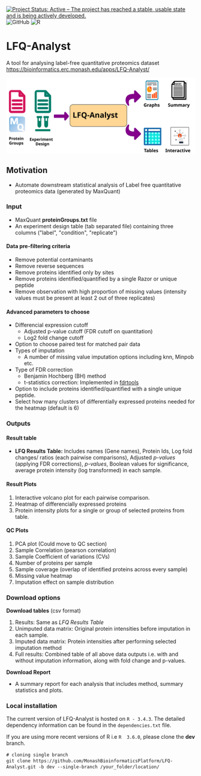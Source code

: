 [![Project Status: Active – The project has reached a stable, usable state and is being actively developed.](https://www.repostatus.org/badges/latest/active.svg)](https://www.repostatus.org/#active)
![GitHub](https://img.shields.io/github/license/Monashbioinformaticsplatform/LFQ-Analyst?color=brightgreen)
![R](https://img.shields.io/badge/-%3E3.4.0%3C3.5.0-brightgreen)

# LFQ-Analyst
A tool for analysing label-free quantitative proteomics dataset https://bioinformatics.erc.monash.edu/apps/LFQ-Analyst/

![LFQ-analyst_pipeline](./www/LFQ_analyst.svg)






## Motivation

- Automate downstream statistical analysis of Label free quantitative proteomics data (generated by MaxQuant)


### Input

- MaxQuant **proteinGroups.txt** file
- An experiment design table (tab separated file) containing three columns ("label", "condition", "replicate")

#### Data pre-filtering criteria

- Remove potential contaminants
- Remove reverse sequences
- Remove proteins identified only by sites
- Remove proteins identified/quantified by a single Razor or unique peptide
- Remove observation with high proportion of missing values (intensity values must be present
at least 2 out of three replicates)

#### Advanced parameters to choose

- Differencial expression cutoff
  - Adjusted p-value cutoff (FDR cutoff on quantitation)
  - Log2 fold change cutoff
- Option to choose paired test for matched pair data
- Types of imputation
  - A number of missing value imputation options including knn, Minpob etc.
- Type of FDR correction
  -   Benjamin Hochberg (BH) method
  -   t-statistics correction: Implemented in
    [fdrtools](http://strimmerlab.org/software/fdrtool/)
- Option to include proteins identified/quantified with a single unique peptide.
- Select how many clusters of differentially expressed proteins needed for the heatmap (default is 6)



### Outputs

#### Result table

-   **LFQ Results Table:** Includes names (Gene names), Protein Ids, Log
    fold changes/ ratios (each pairwise comparisons), Adjusted
    *p-values* (applying FDR corrections), *p-values*, Boolean values
    for significance, average protein intensity (log transformed) in
    each sample.

#### Result Plots
  1. Interactive volcano plot for each pairwise comparison.
  2. Heatmap of differencially expressed proteins
  3. Protein intensity plots for a single or group of selected proteins from table. 

#### QC Plots
  1. PCA plot (Could move to QC section)
  2. Sample Correlation (pearson correlation)
  3. Sample Coefficient of variations (CVs)
  4. Number of proteins per sample
  5. Sample coverage (overlap of identified proteins across every sample)
  6. Missing value heatmap
  7. Imputation effect on sample distribution

### Download options

**Download tables** (csv format)

1.  Results: Same as *LFQ Results Table*
2.  Unimputed data matrix: Original protein intensities before
    imputation in each sample.
3.  Imputed data matrix: Protein intensities after performing selected
    imputation method
4.  Full results: Combined table of all above data outputs i.e. with and
    without imputation information, along with fold change and p-values.

**Download Report** 
- A summary report for each analysis that
    includes method, summary statistics and plots.


### Local installation

The current version of LFQ-Analyst is hosted on `R - 3.4.3`. The detailed dependency information can be found in the `dependencies.txt` file.

If you are using more recent versions of R i.e `R  3.6.0`, please clone the **dev** branch. 

```
# cloning single branch
git clone https://github.com/MonashBioinformaticsPlatform/LFQ-Analyst.git -b dev --single-branch /your_folder/location/
```